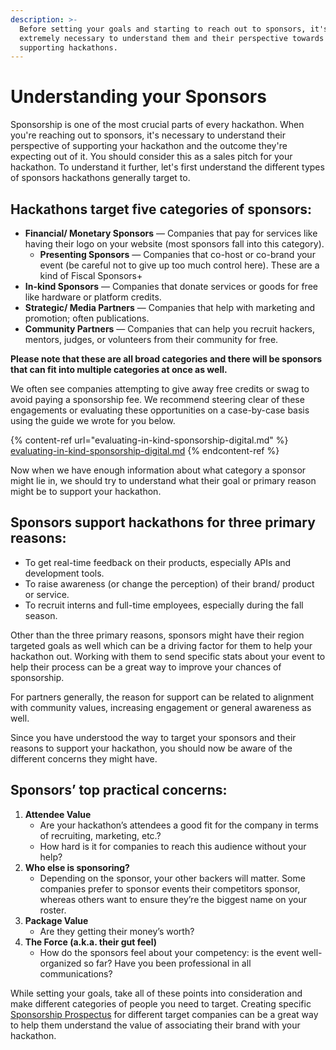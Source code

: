 ```yaml
---
description: >-
  Before setting your goals and starting to reach out to sponsors, it's
  extremely necessary to understand them and their perspective towards
  supporting hackathons.
---
```


# Understanding your Sponsors

Sponsorship is one of the most crucial parts of every hackathon. When you're reaching out to sponsors, it's necessary to understand their perspective of supporting your hackathon and the outcome they're expecting out of it. You should consider this as a sales pitch for your hackathon. To understand it further, let's first understand the different types of sponsors hackathons generally target to.

## Hackathons target five categories of sponsors:

* **Financial/ Monetary Sponsors** — Companies that pay for services like having their logo on your website (most sponsors fall into this category).
  * **Presenting Sponsors** — Companies that co-host or co-brand your event (be careful not to give up too much control here). These are a kind of Fiscal Sponsors+
* **In-kind Sponsors** — Companies that donate services or goods for free like hardware or platform credits.
* **Strategic/ Media Partners** — Companies that help with marketing and promotion; often publications.
* **Community Partners** — Companies that can help you recruit hackers, mentors, judges, or volunteers from their community for free.&#x20;

**Please note that these are all broad categories and there will be sponsors that can fit into multiple categories at once as well.**

We often see companies attempting to give away free credits or swag to avoid paying a sponsorship fee. We recommend steering clear of these engagements or evaluating these opportunities on a case-by-case basis using the guide we wrote for you below.&#x20;

{% content-ref url="evaluating-in-kind-sponsorship-digital.md" %}
[evaluating-in-kind-sponsorship-digital.md](evaluating-in-kind-sponsorship-digital.md)
{% endcontent-ref %}

Now when we have enough information about what category a sponsor might lie in, we should try to understand what their goal or primary reason might be to support your hackathon.

## Sponsors support hackathons for three primary reasons:

* To get real-time feedback on their products, especially APIs and development tools.
* To raise awareness (or change the perception) of their brand/ product or service.
* To recruit interns and full-time employees, especially during the fall season.

Other than the three primary reasons, sponsors might have their region targeted goals as well which can be a driving factor for them to help your hackathon out. Working with them to send specific stats about your event to help their process can be a great way to improve your chances of sponsorship.

For partners generally, the reason for support can be related to alignment with community values, increasing engagement or general awareness as well.

Since you have understood the way to target your sponsors and their reasons to support your hackathon, you should now be aware of the different concerns they might have.

## Sponsors’ top practical concerns:

1. **Attendee Value**
   * Are your hackathon’s attendees a good fit for the company in terms of recruiting, marketing, etc.?
   * How hard is it for companies to reach this audience without your help?
2. **Who else is sponsoring?**
   * Depending on the sponsor, your other backers will matter. Some companies prefer to sponsor events their competitors sponsor, whereas others want to ensure they’re the biggest name on your roster.
3. **Package Value**
   * Are they getting their money’s worth?
4. **The Force (a.k.a. their gut feel)**
   * How do the sponsors feel about your competency: is the event well-organized so far? Have you been professional in all communications?

While setting your goals, take all of these points into consideration and make different categories of people you need to target. Creating specific [Sponsorship Prospectus](../put-together-a-sponsorship-prospectus.md) for different target companies can be a great way to help them understand the value of associating their brand with your hackathon.
